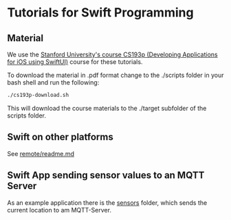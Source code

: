 # Tutorials for Swift Programming

## Material
We use the [Stanford University's course CS193p (Developing Applications for iOS using SwiftUI)](https://cs193p.sites.stanford.edu/) course for these tutorials.

To download the material in .pdf format change to the ./scripts folder in your bash shell and run the following:
```bash
./cs193p-download.sh
```

This will download the course materials to the ./target subfolder of the scripts folder.

## Swift on other platforms

See [remote/readme.md](./remote/readme.md)

## Swift App sending sensor values to an MQTT Server

As an example application there is the [sensors](./sensors) folder, which sends the current location to am MQTT-Server.